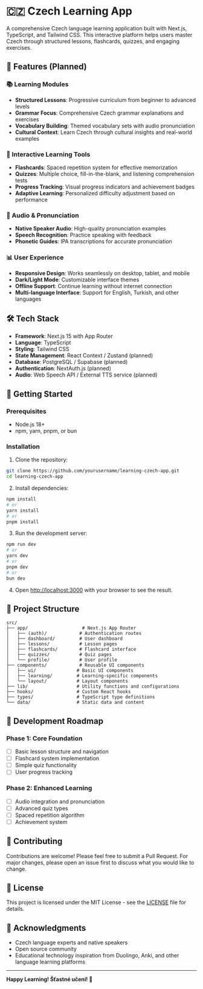 # 🇨🇿 Czech Learning App

A comprehensive Czech language learning application built with Next.js, TypeScript, and Tailwind CSS. This interactive platform helps users master Czech through structured lessons, flashcards, quizzes, and engaging exercises.

## 🚀 Features (Planned)

### 📚 Learning Modules

- **Structured Lessons**: Progressive curriculum from beginner to advanced levels
- **Grammar Focus**: Comprehensive Czech grammar explanations and exercises
- **Vocabulary Building**: Themed vocabulary sets with audio pronunciation
- **Cultural Context**: Learn Czech through cultural insights and real-world examples

### 🎯 Interactive Learning Tools

- **Flashcards**: Spaced repetition system for effective memorization
- **Quizzes**: Multiple choice, fill-in-the-blank, and listening comprehension tests
- **Progress Tracking**: Visual progress indicators and achievement badges
- **Adaptive Learning**: Personalized difficulty adjustment based on performance

### 🎵 Audio & Pronunciation

- **Native Speaker Audio**: High-quality pronunciation examples
- **Speech Recognition**: Practice speaking with feedback
- **Phonetic Guides**: IPA transcriptions for accurate pronunciation

### 📊 User Experience

- **Responsive Design**: Works seamlessly on desktop, tablet, and mobile
- **Dark/Light Mode**: Customizable interface themes
- **Offline Support**: Continue learning without internet connection
- **Multi-language Interface**: Support for English, Turkish, and other languages

## 🛠️ Tech Stack

- **Framework**: Next.js 15 with App Router
- **Language**: TypeScript
- **Styling**: Tailwind CSS
- **State Management**: React Context / Zustand (planned)
- **Database**: PostgreSQL / Supabase (planned)
- **Authentication**: NextAuth.js (planned)
- **Audio**: Web Speech API / External TTS service (planned)

## 🚀 Getting Started

### Prerequisites

- Node.js 18+
- npm, yarn, pnpm, or bun

### Installation

1. Clone the repository:

```bash
git clone https://github.com/yourusername/learning-czech-app.git
cd learning-czech-app
```

2. Install dependencies:

```bash
npm install
# or
yarn install
# or
pnpm install
```

3. Run the development server:

```bash
npm run dev
# or
yarn dev
# or
pnpm dev
# or
bun dev
```

4. Open [http://localhost:3000](http://localhost:3000) with your browser to see the result.

## 📁 Project Structure

```
src/
├── app/                    # Next.js App Router
│   ├── (auth)/            # Authentication routes
│   ├── dashboard/         # User dashboard
│   ├── lessons/           # Lesson pages
│   ├── flashcards/        # Flashcard interface
│   ├── quizzes/           # Quiz pages
│   └── profile/           # User profile
├── components/            # Reusable UI components
│   ├── ui/               # Basic UI components
│   ├── learning/         # Learning-specific components
│   └── layout/           # Layout components
├── lib/                  # Utility functions and configurations
├── hooks/                # Custom React hooks
├── types/                # TypeScript type definitions
└── data/                 # Static data and content
```

## 🎯 Development Roadmap

### Phase 1: Core Foundation

- [ ] Basic lesson structure and navigation
- [ ] Flashcard system implementation
- [ ] Simple quiz functionality
- [ ] User progress tracking

### Phase 2: Enhanced Learning

- [ ] Audio integration and pronunciation
- [ ] Advanced quiz types
- [ ] Spaced repetition algorithm
- [ ] Achievement system

## 🤝 Contributing

Contributions are welcome! Please feel free to submit a Pull Request. For major changes, please open an issue first to discuss what you would like to change.

## 📝 License

This project is licensed under the MIT License - see the [LICENSE](LICENSE) file for details.

## 🙏 Acknowledgments

- Czech language experts and native speakers
- Open source community
- Educational technology inspiration from Duolingo, Anki, and other language learning platforms

---

**Happy Learning! Šťastné učení! 🎉**
